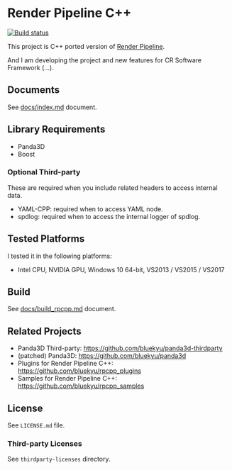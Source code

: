 # Render Pipeline C++

[![Build status](https://ci.appveyor.com/api/projects/status/uo5j9rd751aux6l1/branch/master?svg=true)](https://ci.appveyor.com/project/bluekyu/render-pipeline-cpp/branch/master)

This project is C++ ported version of [Render Pipeline](https://github.com/tobspr/RenderPipeline).

And I am developing the project and new features for CR Software Framework (...).



## Documents
See [docs/index.md](docs/index.md) document.



## Library Requirements
- Panda3D
- Boost

### Optional Third-party
These are required when you include related headers to access internal data.

- YAML-CPP: required when to access YAML node.
- spdlog: required when to access the internal logger of spdlog.



## Tested Platforms
I tested it in the following platforms:
- Intel CPU, NVIDIA GPU, Windows 10 64-bit, VS2013 / VS2015 / VS2017



## Build
See [docs/build_rpcpp.md](docs/build_rpcpp.md) document.



## Related Projects
- Panda3D Third-party: https://github.com/bluekyu/panda3d-thirdparty
- (patched) Panda3D: https://github.com/bluekyu/panda3d
- Plugins for Render Pipeline C++: https://github.com/bluekyu/rpcpp_plugins
- Samples for Render Pipeline C++: https://github.com/bluekyu/rpcpp_samples



## License
See `LICENSE.md` file.

### Third-party Licenses
See `thirdparty-licenses` directory.
